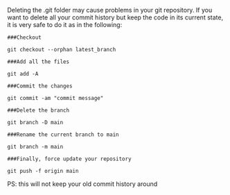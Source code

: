 

Deleting the .git folder may cause problems in your git repository. If you want to delete all your commit history but keep the code in its current state, it is very safe to do it as in the following:

    ###Checkout

    git checkout --orphan latest_branch

    ###Add all the files

    git add -A

    ###Commit the changes

    git commit -am "commit message"

    ###Delete the branch

    git branch -D main

    ###Rename the current branch to main

    git branch -m main

    ###Finally, force update your repository

    git push -f origin main

PS: this will not keep your old commit history around
